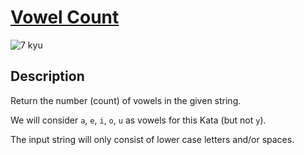 # [Vowel Count](https://www.codewars.com/kata/54ff3102c1bad923760001f3)

![7 kyu](https://img.shields.io/badge/7-kyu-white?style=for-the-badge&labelColor=white&color=%23212121)

## Description

Return the number (count) of vowels in the given string. 

We will consider `a`, `e`, `i`, `o`, `u` as vowels for this Kata (but not `y`).

The input string will only consist of lower case letters and/or spaces.
